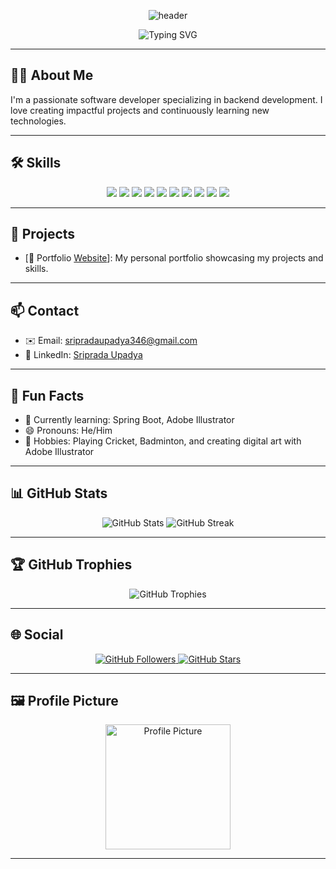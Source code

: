 <!-- Profile Header -->
<p align="center">
  <img src="https://capsule-render.vercel.app/api?type=waving&color=0:00BFFF,100:1E90FF&height=200&section=header&text=Hi%20there!%20I'm%20Sriprada%20Upadya%20👋&fontSize=30&fontAlignY=40&desc=Backend%20Developer%20|%20Digital%20Artist%20|%20Tech%20Enthusiast&descAlignY=60&descAlign=50" alt="header"/>
</p>

<!-- Typing SVG -->
<p align="center">
  <img src="https://readme-typing-svg.herokuapp.com?font=Fira+Code&size=24&pause=1000&color=1E90FF&center=true&vCenter=true&width=435&lines=Backend+Developer;Digital+Artist;Cricket+%26+Badminton+Enthusiast" alt="Typing SVG" />
</p>

---

## 🧑‍💻 About Me

I'm a passionate software developer specializing in backend development. I love creating impactful projects and continuously learning new technologies.

---

## 🛠️ Skills

<p align="center">
  <img src="https://img.shields.io/badge/Java-ED8B00?style=for-the-badge&logo=java&logoColor=white"/>
  <img src="https://img.shields.io/badge/JavaScript-F7DF1E?style=for-the-badge&logo=javascript&logoColor=black"/>
  <img src="https://img.shields.io/badge/Python-3776AB?style=for-the-badge&logo=python&logoColor=white"/>
  <img src="https://img.shields.io/badge/React-61DAFB?style=for-the-badge&logo=react&logoColor=black"/>
  <img src="https://img.shields.io/badge/Spring%20Boot-6DB33F?style=for-the-badge&logo=spring-boot&logoColor=white"/>
  <img src="https://img.shields.io/badge/Express.js-000000?style=for-the-badge&logo=express&logoColor=white"/>
  <img src="https://img.shields.io/badge/Git-F05032?style=for-the-badge&logo=git&logoColor=white"/>
  <img src="https://img.shields.io/badge/Adobe%20Illustrator-FF9A00?style=for-the-badge&logo=adobe-illustrator&logoColor=white"/>
  <img src="https://img.shields.io/badge/Adobe%20After%20Effects-9999FF?style=for-the-badge&logo=adobe-after-effects&logoColor=white"/>
  <img src="https://img.shields.io/badge/Amibroker-FF0000?style=for-the-badge&logo=amibroker&logoColor=white"/>
</p>

---

## 🚀 Projects


- [💼 Portfolio [Website](https://sriprada346.github.io/Portfolio/)]: My personal portfolio showcasing my projects and skills.

---

## 📫 Contact

- ✉️ Email: [sripradaupadya346@gmail.com](mailto:sripradaupadya346@gmail.com)
- 💼 LinkedIn: [Sriprada Upadya](https://www.linkedin.com/in/sripradaupadya)

---

## 🎯 Fun Facts

- 🌱 Currently learning: Spring Boot, Adobe Illustrator
- 😄 Pronouns: He/Him
- 🏸 Hobbies: Playing Cricket, Badminton, and creating digital art with Adobe Illustrator

---

## 📊 GitHub Stats

<p align="center">
  <img src="https://github-readme-stats.vercel.app/api?username=sriprada346&show_icons=true&theme=radical" alt="GitHub Stats" />
  <img src="https://github-readme-streak-stats.herokuapp.com/?user=sriprada346&theme=radical" alt="GitHub Streak" />
</p>

---

## 🏆 GitHub Trophies

<p align="center">
  <img src="https://github-profile-trophy.vercel.app/?username=sriprada346&theme=radical&no-frame=true&no-bg=true&margin-w=4" alt="GitHub Trophies" />
</p>

---

## 🌐 Social

<p align="center">
  <a href="https://github.com/sriprada346">
    <img src="https://img.shields.io/github/followers/sriprada346?label=Follow&style=social" alt="GitHub Followers" />
  </a>
  <a href="https://github.com/sriprada346?tab=repositories">
    <img src="https://img.shields.io/github/stars/sriprada346?affiliations=OWNER&style=social" alt="GitHub Stars" />
  </a>
</p>

---

## 🖼️ Profile Picture

<p align="center">
  <img src="https://yourimageurl.com" alt="Profile Picture" width="200" />
</p>

---

